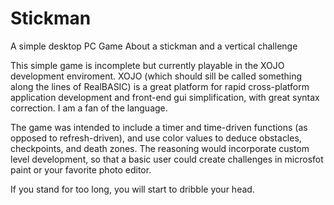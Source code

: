 # Stickman
A simple desktop PC Game About a stickman and a vertical challenge

This simple game is incomplete but currently playable in the XOJO development enviroment.  XOJO (which should sill be called something along the lines of RealBASIC) is a great platform for rapid cross-platform application development and front-end gui simplification, with great syntax correction.  I am a fan of the language.

The game was intended to include a timer and time-driven functions (as opposed to refresh-driven), and use color values to deduce obstacles, checkpoints, and death zones.  The reasoning would incorporate custom level development, so that a basic user could create challenges in microsfot paint or your favorite photo editor.

If you stand for too long, you will start to dribble your head.
